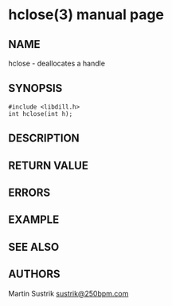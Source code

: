 # hclose(3) manual page

## NAME

hclose - deallocates a handle

## SYNOPSIS

```
#include <libdill.h>
int hclose(int h);
```

## DESCRIPTION

## RETURN VALUE

## ERRORS

## EXAMPLE

## SEE ALSO

## AUTHORS

Martin Sustrik <sustrik@250bpm.com>

